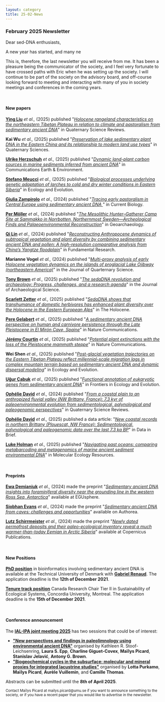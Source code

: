 ```yaml
---
layout: category
title: 25-02-News
---
```


<div class="section">
<h3 class="section-title underline">February 2025 Newsletter</h3>
</div>

<div class="intro">
<p> Dear sed-DNA enthusiasts,</p>

<p>A new year has started, and many ne</p>
 
<p>This is, therefore, the last newsletter you will receive from me. It has been a pleasure being the communicator of the society, and I feel very fortunate to have crossed paths with Eric when he was setting up the society. I will continue to be part of the society on the advisory board, and off-course looking forward to meeting and interacting with many of you in society meetings and conferences in the coming years.
</p>

<br>
<div class="intro">
<h4 class="section-title underline">New papers</h4>






<p><a href="https://www.researchgate.net/profile/Ying-Liu-369" target="_blank"><b>Ying Liu</b></a> <i> et al.,</i> (2025) published "<a href="https://www.sciencedirect.com/science/article/pii/S0277379124003512" target="_blank"><u><i>Holocene rangeland characteristics on the northeastern Tibetan Plateau in relation to climate and pastoralism from sedimentary ancient DNA</i></u></a>" in Quaternary Science Reviews.</p>



<p><b>Kai Wu</b></a> <i> et al.,</i> (2025) published "<a href="http://www.dsjyj.com.cn/en/article/doi/10.11928/j.issn.1001-7410.2025.01.17" target="_blank"><u><i>Preservation of lake sedimentary plant DNA in the Eastern China and its relationship to modern land use types</i></u></a>" in Quaternary Sciences.</p>



<p><a href="https://www.researchgate.net/profile/Ulrike-Herzschuh" target="_blank"><b>Ulrike Herzschuh</b></a> <i> et al.,</i> (2025) published "<a href="https://doi.org/10.1038/s43247-025-02014-9" target="_blank"><u><i>Dynamic land-plant carbon sources in marine sediments inferred from ancient DNA</i></u></a>" in Communications Earth & Environment.</p>  

<p><a href="https://www.researchgate.net/profile/Stefano-Meucci" target="_blank"><b>Stefano Meucci</b></a> <i> et al.,</i> (2025) published "<a href="https://doi.org/10.1002/ece3.70940" target="_blank"><u><i>Biological processes underlying genetic adaptation of larches to cold and dry winter conditions in Eastern Siberia</i></u></a>" in Ecology and Evolution.</p>




<p><a href="https://www.researchgate.net/profile/Giulia-Zampirolo-2" target="_blank"><b>Giulia Zampirolo</b></a> <i> et al.,</i> (2024) published "<a href="https://doi.org/10.1016/j.cub.2024.08.047" target="_blank"><u><i>Tracing early pastoralism in Central Europe using sedimentary ancient DNA
</i></u></a>" in Current Biology.</p>

<p><a href="https://www.researchgate.net/profile/Per-Moeller" target="_blank"><b>Per Möller</b></a> <i> et al.,</i> (2024) published "<a href="https://doi.org/10.1002/gea.22030" target="_blank"><u><i>The Mesolithic Hunter–Gatherer Camp Site at Sammakko in Norrbotten, Northernmost Sweden—Archeological Finds and Palaeoenvironmental Reconstruction</i></u></a>" in Geoarchaeology.</p>

<p><a href="https://www.researchgate.net/profile/Qi-Lin-17" target="_blank"><b>Qi Lin</b></a> <i> et al.,</i> (2024) published "<a href="https://doi.org/10.1016/j.fmre.2024.11.018" target="_blank"><u><i>Reconstructing Anthropocene dynamics of subtropical vegetation and plant diversity by combining sedimentary ancient DNA and pollen: A high-resolution comparative analysis from China’s Yangtze floodplain</i></u></a>" in Fundamental Research.</p>

<p><b>Marianne Vogel</b></a> <i> et al.,</i> (2024) published "<a href="https://doi.org/10.1002/jqs.3682" target="_blank"><u><i>Multi-proxy analysis of early Holocene vegetation dynamics on the islands of proglacial Lake Ojibway (northeastern America)</i></u></a>" in the Journal of Quarternary Science.</p>

<p><a href="https://www.researchgate.net/profile/Tony-Brown-8" target="_blank"><b>Tony Brown</b></a> <i> et al.,</i> (2025) published "<a href="https://doi.org/10.1016/j.jas.2024.106132" target="_blank"><u><i>The sedaDNA revolution and archaeology: Progress, challenges, and a research agenda</i></u></a>" in the Journal of Archaeological Science.</p>

<p><a href="https://www.researchgate.net/profile/Scarlett-Zetter" target="_blank"><b>Scarlett Zetter</b></a> <i> et al.,</i> (2025) published "<a href="https://journals.sagepub.com/doi/abs/10.1177/09596836241307304" target="_blank"><u><i>SedaDNA shows that transhumance of domestic herbivores has enhanced plant diversity over the Holocene in the Eastern European Alps</i></u></a>" in The Holocene.</p>

<p><a href="https://www.researchgate.net/profile/Pere-Gelabert" target="_blank"><b>Pere Gelabert</b></a> <i> et al.,</i> (2025) published "<a href="https://www.nature.com/articles/s41467-024-55542-x" target="_blank"><u><i>A sedimentary ancient DNA perspective on human and carnivore persistence through the Late Pleistocene in El Mirón Cave, Spaine</i></u></a>" in Nature Communications.</p>


<p><a href="https://www.researchgate.net/profile/Jeremy-Courtin" target="_blank"><b>Jérémy Courtin</b></a> <i> et al.,</i> (2025) published "<a href="https://www.nature.com/articles/s41467-024-55542-x" target="_blank"><u><i>Potential plant extinctions with the loss of the Pleistocene mammoth steppe</i></u></a>" in Nature Communications.</p>

<p><b>Wei Shen</b></a> <i> et al.,</i> (2025) published "<a href="https://doi.org/10.1002/ece3.70862" target="_blank"><u><i>Post-glacial vegetation trajectories on the Eastern Tibetan Plateau reflect millennial-scale migration lags in complex mountain terrain based on sedimentary ancient DNA and dynamic dispersal modeling</i></u></a>" in Ecology and Evolution.</p>

<p><a href="https://www.researchgate.net/profile/Ugur-Cabuk" target="_blank"><b>Uğur Çabuk</b></a> <i> et al.,</i> (2025) published "<a href="https://doi.org/10.3389/fevo.2025.1459690" target="_blank"><u><i>Functional annotation of eukaryotic genes from sedimentary ancient DNA</i></u></a>" in Frontiers in Ecology and Evolution.</p>

<p><a href="https://www.researchgate.net/profile/Ophelie_David" target="_blank"><b>Ophélie David</b></a> <i> et al.,</i> (2024) published "<a href="https://doi.org/10.1016/j.quascirev.2024.108983" target="_blank"><u><i>From a coastal plain to an anthropized fluvial valley (NW Brittany, France): 7.3 kyr of paleoenvironmental evolution from sedimentological, palynological and paleogenomic perspectives</i></u></a>" in Quaternary Science Reviews.</p>

<p><a href="https://www.researchgate.net/profile/Ophelie_David" target="_blank"><b>Ophélie David</b></a> <i> et al.,</i> (2025) published a data article: "<a href="https://doi.org/10.1016/j.dib.2025.111361" target="_blank"><u><i>New coastal records in northern Brittany (Plouescat, NW France): Sedimentological, palynological and paleogenomic data over the last 7.3 ka BP</i></u></a>" in Data in Brief.</p>

<p><a href="https://www.researchgate.net/profile/Luke-Holman" target="_blank"><b>Luke Holman</b></a> <i> et al.,</i> (2025) published "<a href="https://doi.org/10.1111/1755-0998.14086" target="_blank"><u><i>Navigating past oceans: comparing metabarcoding and metagenomics of marine ancient sediment environmental DNA</i></u></a>" in Molecular Ecology Resources.</p>



<br>

<div class="intro">
<h4 class="section-title underline">Preprints</h4>


<p><a href="https://www.researchgate.net/profile/Ewa-Demianiuk" target="_blank"><b>Ewa Demianiuk</b></a> <i> et al.,</i> (2024) made the preprint "<a href=" https://doi.org/10.5194/egusphere-2024-2824" target="_blank"><u><i>Sedimentary ancient DNA insights into foraminiferal diversity near the grounding line in the western Ross Sea, Antarctica</i></u></a>" available at EGUsphere.</p>


<p><a href="http://www.linkedin.com/in/siobhanevans13" target="_blank"><b>Siobhan Evans</b></a> <i> et al.,</i> (2024) made the preprint "<a href="https://doi.org/10.22541/au.173076015.52628065/v1" target="_blank"><u><i>Sedimentary ancient DNA from caves: challenges and opportunities</i></u></a>" available on Authorea.</p>

<p><a href="https://www.researchgate.net/profile/Lutz-Schirrmeister" target="_blank"><b>Lutz Schirrmeister</b></a> <i> et al.,</i> (2024) made the preprint "<a href="https://doi.org/10.5194/cp-2024-74" target="_blank"><u><i>Newly dated permafrost deposits and their paleo-ecological inventory reveal a much warmer-than-today Eemian in Arctic Siberia</i></u></a>" available at Copernicus Publications.</p>

 
<br>
<div class="intro">
<h4 class="section-title underline">New Positions</h4> 
    
<p><a href="https://www.dtu.dk/english/about/job-and-career/vacant-positions/job?id=541ede35-0bf2-4677-9ce9-e537c192efca" target="_blank"><b>PhD position</b></a> in bioinformatics involving sedimentary ancient DNA is available at the Technical University of Denmark with <a href="https://orbit.dtu.dk/en/persons/gabriel-renaud" target="_blank"><b>Gabriel Renaud</b></a>. The application deadline is the <b>12th of December 2021</b>.</p>

<p><a href="https://www.concordia.ca/artsci/about/jobs/canada-research-chairs/crc-tier-ii-sustainability-of-ecological-systems.html" target="_blank"><b> Tenure track position</b></a> Canada Research Chair Tier II in Sustainability of Ecological Systems, Concordia University, Montreal. The application deadline is the <b>15th of December 2021</b>.</p>
<br>

<div class="intro">
<h4 class="section-title underline">Conference announcement</h4>   


 
<p align="justify">The <a href="https://ialipa-2025.sciencesconf.org/resource/page/id/43" target="_blank"><b>IAL-IPA joint meeting 2025</b></a> has two sessions that could be of interest: 
  
   <ul>
  <li><a href="https://ialipa-2025.sciencesconf.org/resource/page/id/11" target="_blank"><b> "New perspectives and findings in paleolimnology using environmental ancient DNA"</b></a> organised by Kathleen R. Stoof-Leichsenring</b>, <b>Laura S. Epp</b>, <b>Charline Giguet-Covex</b>, <b>Maïlys Picard</b>, <b>Stanislav Jelavić</b>, <b>Antony G. Brown</b>.</li>
  <li>  <a href="https://ialipa-2025.sciencesconf.org/resource/page/id/22" target="_blank"><b> "Biogeochemical cycles in the subsurface: molecular and mineral proxies for integrated lacustrine studies"</b></a> organised by <b>Lotta Purkamo</b>, <b>Maïlys Picard</b>, <b>Aurèle Vuillemin</b>, and <b>Camille Thomas</b>. </li>
</ul> 
Abstracts can be submitted until the <b>8th of April 2025</b>.
  </p>

<p><small>Contact Maïlys Picard at mailys.picard@umu.se if you want to announce something to the society, or if you have a recent paper that you would like to advertise in the newsletter.</small></p>
